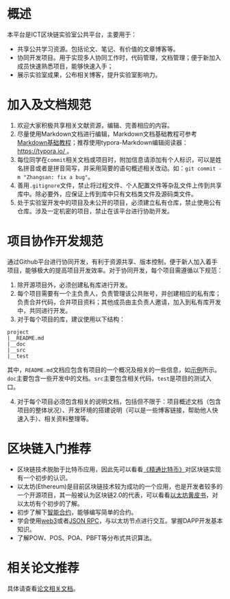 # 概述
本平台是ICT区块链实验室公共平台，主要用于：

* 共享公共学习资源。包括论文、笔记、有价值的文章博客等。
* 协同开发项目。用于实现多人协同工作时，代码管理，文档管理；便于新加入成员快速熟悉项目，能够快速入手；
* 展示实验室成果，公布相关博客，提升实验室影响力。

# 加入及文档规范

1. 欢迎大家积极共享相关文献资源，编辑、完善相应的内容。
2. 尽量使用Markdown文档进行编辑，Markdown文档基础教程可参考[Markdown基础教程]( https://juejin.im/post/5ad6e09e518825557b4d451c )；推荐使用typora-Markdown编辑阅读器：[ https://typora.io/ ]( https://typora.io/ )。
3. 每位同学在`commit`相关文档或项目时，附加信息请添加有个人标识，可以是姓名拼音或者是拼音简写，并采用简要的语句概述相关改动。如：`git commit -m "Zhangsan: fix a bug"`。
4. 善用`.gitignore`文件，禁止将过程文件、个人配置文件等杂乱文件上传到共享库中。除必要外，应保证上传到库中只有文档类文件及源码类文件。
5. 处于实验室开发中的项目及未公开的项目，必须建立私有仓库，禁止使用公有仓库。涉及一定机密的项目，禁止在该平台进行协助开发。

# 项目协作开发规范

通过Github平台进行协同开发，有利于资源共享、版本控制，便于新人加入着手项目，能够极大的提高项目开发效率。对于协同开发，每个项目需遵循以下规范：

1. 除开源项目外，必须创建私有库进行开发。
2. 每个项目需要有一个主负责人，负责管理该公共账号，并创建相应的私有库；负责合并代码，合并项目资料；其他成员由主负责人邀请，加入到私有库开发中，共同进行开发。
3. 对于每个项目的库，建议使用以下结构：

```
project
|__README.md
|__doc
|__src
|__test
```

其中，`README.md`文档应包含有项目的一个概况及相关的一些信息，如[示例](./ProjectRMDemo.md)所示。`doc`主要包含一些开发中的文档。`src`主要包含相关代码，`test`是项目的测试入口。

4. 对于每个项目必须包含相关的说明文档，包括但不限于：项目概述文档（包含项目的整体状况）、开发环境的搭建说明（可以是一些博客链接，帮助他人快速入手）、相关资料整理等。

# 区块链入门推荐

* 区块链技术脱胎于比特币应用，因此先可以看看[《精通比特币》]( https://github.com/tianmingyun/MasterBitcoin2CN )对区块链实现有一个初步的认识。
* 以太坊(Ethereum)是目前区块链技术较为成功的一个应用，也是开发者较多的一个开源项目，其一般被认为区块链2.0的代表，可以看看[以太坊黄皮书]( https://ethereum.github.io/yellowpaper/paper.pdf )，对以太坊有个初步的了解。
* 初步了解下[智能合约]( https://solidity.readthedocs.io/en/v0.5.13/ )，能够编写简单的合约。
* 学会使用[web3]( https://web3py.readthedocs.io/en/stable/web3.main.html )或者[JSON RPC]( https://github.com/ethereum/wiki/wiki/JSON-RPC )，与以太坊节点进行交互。掌握DAPP开发基本知识。
* 了解POW、POS、POA、PBFT等分布式共识算法。

# 相关论文推荐

具体请查看[论文相关文档](./paper/README.md)。

